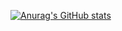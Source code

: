 [![Anurag's GitHub stats](https://github-readme-stats.vercel.app/api?username=yanheluo)](https://github.com/anuraghazra/github-readme-stats)
